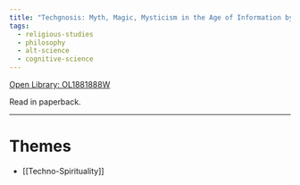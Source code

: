 ```yaml
---
title: "Techgnosis: Myth, Magic, Mysticism in the Age of Information by Erik Davis"
tags:
  - religious-studies
  - philosophy
  - alt-science
  - cognitive-science
---
```

[Open Library: OL1881888W](https://openlibrary.org/works/OL1881888W/Techgnosis)

Read in paperback.

---

# Themes

* [[Techno-Spirituality]]
